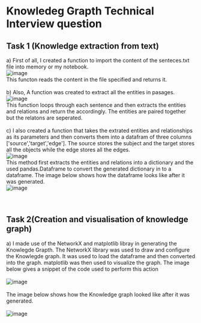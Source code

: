 # Knowledeg Grapth Technical Interview question

## Task 1 (Knowledge extraction from text)
a) First of all, I created a function to import the content of the senteces.txt file into memory or my notebook.<br />
![image](https://user-images.githubusercontent.com/39290938/186638964-6db302fe-32d7-4623-9229-7d81eeff5883.png)<br />
This functon reads the content in the file specified and returns it.
<br /><br/>
b) Also, A function was created to extract all the entities in pasages.<br />![image](https://user-images.githubusercontent.com/39290938/186639639-a8db6ff0-71a4-4ac6-911e-2589f029b936.png)<br />
This function loops through each sentence and then extracts the entities and relations and return the accordingly. The entities are paired together but the relatons are seperated.<br/><br/>
c) I also created a function that takes the extrated entities and relationships as its parameters and then converts them into a datafram of three columns ['source','target','edge']. The source stores the subject and the target stores all the objects while the edge stores all the edges.
<br/>
![image](https://user-images.githubusercontent.com/39290938/186641172-42644c1c-2541-4632-a8f5-c5cd59f9e8fd.png)
<br/>
This method first extracts the entities and relations into a dictionary and the used pandas.Dataframe to convert the generated dictionary in to a dataframe. The image below shows how the dataframe looks like after it was generated.<br/>
![image](https://user-images.githubusercontent.com/39290938/186642028-69278096-ee51-4bfb-b5ed-107fd650be37.png)
<br/><br/><br/>
## Task 2(Creation and visualisation of knowledge graph)
a) I made use of the NetworkX and matplotlib libray in generating the Knowlegde Grapth. The NetworkX library was used to draw and configure the Knowlegde graph. It was used to load the dataframe and then converted into the graph. matplotlib was then used to visualize the graph. The image below gives a snippet of the code used to perform this action<br/><br/>
![image](https://user-images.githubusercontent.com/39290938/186642708-bfffb9ae-b979-47be-a32c-e3c52a125981.png)
<br/><br/>
The image below shows how the Knowledge graph looked like after it was generated.<br/><br/> 
![image](https://user-images.githubusercontent.com/39290938/186643812-a4ff41b6-12d6-4745-ac77-d06724a35ea8.png)







